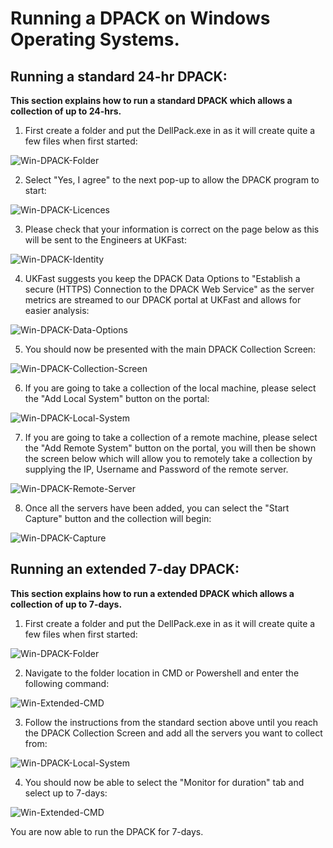 # Running a DPACK on Windows Operating Systems.

## Running a standard 24-hr DPACK:

**This section explains how to run a standard DPACK which allows a collection of up to 24-hrs.**

1) First create a folder and put the DellPack.exe in as it will create quite a few files when first started:

![Win-DPACK-Folder](files/Windows/Win_DPACK_Folder.PNG)

2) Select "Yes, I agree" to the next pop-up to allow the DPACK program to start:

![Win-DPACK-Licences](files/Windows/Win_DPACK_Licences.PNG)

3) Please check that your information is correct on the page below as this will be sent to the Engineers at UKFast:

![Win-DPACK-Identity](files/Windows/Win_DPACK_Identity.PNG)

4) UKFast suggests you keep the DPACK Data Options to "Establish a secure (HTTPS) Connection to the DPACK Web Service" as the server metrics are streamed to our DPACK portal at UKFast and allows for easier analysis:

![Win-DPACK-Data-Options](files/Windows/Win_DPACK_Data_Options.PNG)

5) You should now be presented with the main DPACK Collection Screen:

![Win-DPACK-Collection-Screen](files/Windows/Win_DPACK_Collection_Screen.PNG)

6) If you are going to take a collection of the local machine, please select the "Add Local System" button on the portal:

![Win-DPACK-Local-System](files/Windows/Win_DPACK_Local_Server.PNG)

7) If you are going to take a collection of a remote machine, please select the "Add Remote System" button on the portal, you will then be shown the screen below which will allow you to remotely take a collection by supplying the IP, Username and Password of the remote server.

![Win-DPACK-Remote-Server](files/Windows/Win_DPACK_Remote_Server.PNG)

8) Once all the servers have been added, you can select the "Start Capture" button and the collection will begin:

![Win-DPACK-Capture](files/Windows/Win_DPACK_Capture.PNG)

## Running an extended 7-day DPACK:

**This section explains how to run a extended DPACK which allows a collection of up to 7-days.**

1) First create a folder and put the DellPack.exe in as it will create quite a few files when first started:

![Win-DPACK-Folder](files/Windows/Win_DPACK_Folder.PNG)

2) Navigate to the folder location in CMD or Powershell and enter the following command:

![Win-Extended-CMD](files/Windows/Windows_Extended/Win_DPACK_CMD.PNG)

3) Follow the instructions from the standard section above until you reach the DPACK Collection Screen and add all the servers you want to collect from:

![Win-DPACK-Local-System](files/Windows/Win_DPACK_Local_Server.PNG)

4) You should now be able to select the "Monitor for duration" tab and select up to 7-days:

![Win-Extended-CMD](files/Windows/Windows_Extended/Win_DPACK_Time.PNG)

You are now able to run the DPACK for 7-days.
